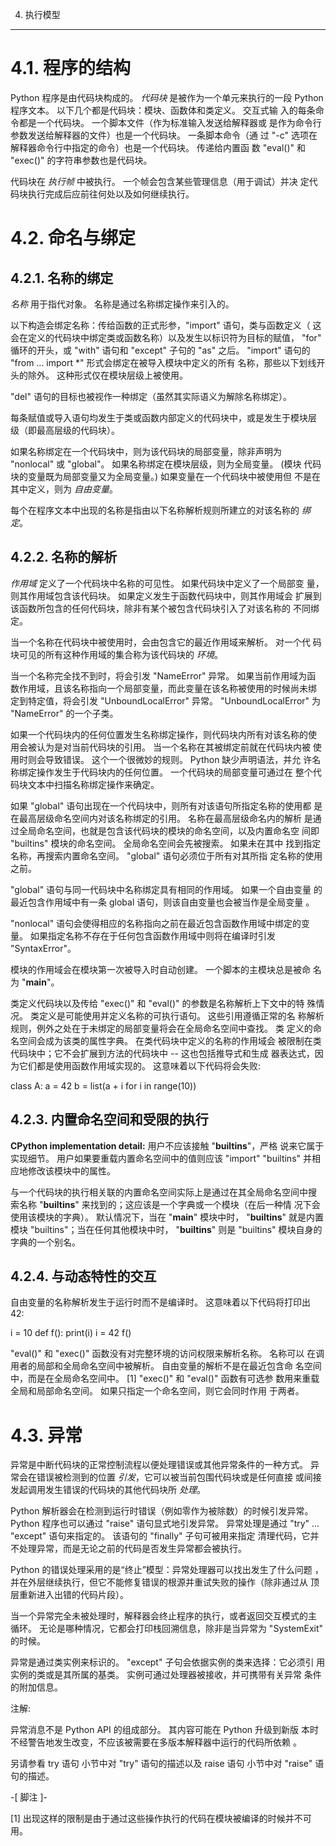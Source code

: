 4. 执行模型
***********


4.1. 程序的结构
===============

Python 程序是由代码块构成的。 *代码块* 是被作为一个单元来执行的一段
Python 程序文本。 以下几个都是代码块：模块、函数体和类定义。 交互式输
入的每条命令都是一个代码块。 一个脚本文件（作为标准输入发送给解释器或
是作为命令行参数发送给解释器的文件）也是一个代码块。 一条脚本命令（通
过 "-c" 选项在解释器命令行中指定的命令）也是一个代码块。  传递给内置函
数 "eval()" 和 "exec()" 的字符串参数也是代码块。

代码块在 *执行帧* 中被执行。 一个帧会包含某些管理信息（用于调试）并决
定代码块执行完成后应前往何处以及如何继续执行。


4.2. 命名与绑定
===============


4.2.1. 名称的绑定
-----------------

*名称* 用于指代对象。 名称是通过名称绑定操作来引入的。

以下构造会绑定名称：传给函数的正式形参，"import" 语句，类与函数定义（
这会在定义的代码块中绑定类或函数名称）以及发生以标识符为目标的赋值，
"for" 循环的开头，或 "with" 语句和 "except" 子句的 "as" 之后。
"import" 语句的 "from ... import *" 形式会绑定在被导入模块中定义的所有
名称，那些以下划线开头的除外。 这种形式仅在模块层级上被使用。

"del" 语句的目标也被视作一种绑定（虽然其实际语义为解除名称绑定）。

每条赋值或导入语句均发生于类或函数内部定义的代码块中，或是发生于模块层
级（即最高层级的代码块）。

如果名称绑定在一个代码块中，则为该代码块的局部变量，除非声明为
"nonlocal" 或 "global"。 如果名称绑定在模块层级，则为全局变量。 (模块
代码块的变量既为局部变量又为全局变量。) 如果变量在一个代码块中被使用但
不是在其中定义，则为 *自由变量*。

每个在程序文本中出现的名称是指由以下名称解析规则所建立的对该名称的 *绑
定*。


4.2.2. 名称的解析
-----------------

*作用域* 定义了一个代码块中名称的可见性。 如果代码块中定义了一个局部变
量，则其作用域包含该代码块。 如果定义发生于函数代码块中，则其作用域会
扩展到该函数所包含的任何代码块，除非有某个被包含代码块引入了对该名称的
不同绑定。

当一个名称在代码块中被使用时，会由包含它的最近作用域来解析。 对一个代
码块可见的所有这种作用域的集合称为该代码块的 *环境*。

当一个名称完全找不到时，将会引发 "NameError" 异常。 如果当前作用域为函
数作用域，且该名称指向一个局部变量，而此变量在该名称被使用的时候尚未绑
定到特定值，将会引发 "UnboundLocalError" 异常。 "UnboundLocalError" 为
"NameError" 的一个子类。

如果一个代码块内的任何位置发生名称绑定操作，则代码块内所有对该名称的使
用会被认为是对当前代码块的引用。 当一个名称在其被绑定前就在代码块内被
使用时则会导致错误。 这个一个很微妙的规则。 Python 缺少声明语法，并允
许名称绑定操作发生于代码块内的任何位置。 一个代码块的局部变量可通过在
整个代码块文本中扫描名称绑定操作来确定。

如果 "global" 语句出现在一个代码块中，则所有对该语句所指定名称的使用都
是在最高层级命名空间内对该名称绑定的引用。 名称在最高层级命名内的解析
是通过全局命名空间，也就是包含该代码块的模块的命名空间，以及内置命名空
间即 "builtins" 模块的命名空间。 全局命名空间会先被搜索。 如果未在其中
找到指定名称，再搜索内置命名空间。  "global" 语句必须位于所有对其所指
定名称的使用之前。

"global" 语句与同一代码块中名称绑定具有相同的作用域。 如果一个自由变量
的最近包含作用域中有一条 global 语句，则该自由变量也会被当作是全局变量
。

"nonlocal" 语句会使得相应的名称指向之前在最近包含函数作用域中绑定的变
量。 如果指定名称不存在于任何包含函数作用域中则将在编译时引发
"SyntaxError"。

模块的作用域会在模块第一次被导入时自动创建。 一个脚本的主模块总是被命
名为 "__main__"。

类定义代码块以及传给 "exec()" 和 "eval()" 的参数是名称解析上下文中的特
殊情况。 类定义是可能使用并定义名称的可执行语句。 这些引用遵循正常的名
称解析规则，例外之处在于未绑定的局部变量将会在全局命名空间中查找。 类
定义的命名空间会成为该类的属性字典。 在类代码块中定义的名称的作用域会
被限制在类代码块中；它不会扩展到方法的代码块中 -- 这也包括推导式和生成
器表达式，因为它们都是使用函数作用域实现的。 这意味着以下代码将会失败:

   class A:
       a = 42
       b = list(a + i for i in range(10))


4.2.3. 内置命名空间和受限的执行
-------------------------------

**CPython implementation detail:** 用户不应该接触 "__builtins__"，严格
说来它属于实现细节。 用户如果要重载内置命名空间中的值则应该 "import"
"builtins" 并相应地修改该模块中的属性。

与一个代码块的执行相关联的内置命名空间实际上是通过在其全局命名空间中搜
索名称 "__builtins__" 来找到的；这应该是一个字典或一个模块（在后一种情
况下会使用该模块的字典）。 默认情况下，当在 "__main__" 模块中时，
"__builtins__" 就是内置模块 "builtins"；当在任何其他模块中时，
"__builtins__" 则是 "builtins" 模块自身的字典的一个别名。


4.2.4. 与动态特性的交互
-----------------------

自由变量的名称解析发生于运行时而不是编译时。 这意味着以下代码将打印出
42:

   i = 10
   def f():
       print(i)
   i = 42
   f()

"eval()" 和 "exec()" 函数没有对完整环境的访问权限来解析名称。 名称可以
在调用者的局部和全局命名空间中被解析。 自由变量的解析不是在最近包含命
名空间中，而是在全局命名空间中。 [1] "exec()" 和 "eval()" 函数有可选参
数用来重载全局和局部命名空间。 如果只指定一个命名空间，则它会同时作用
于两者。


4.3. 异常
=========

异常是中断代码块的正常控制流程以便处理错误或其他异常条件的一种方式。
异常会在错误被检测到的位置 *引发*，它可以被当前包围代码块或是任何直接
或间接发起调用发生错误的代码块的其他代码块所 *处理*。

Python 解析器会在检测到运行时错误（例如零作为被除数）的时候引发异常。
Python 程序也可以通过 "raise" 语句显式地引发异常。 异常处理是通过
"try" ... "except" 语句来指定的。 该语句的 "finally" 子句可被用来指定
清理代码，它并不处理异常，而是无论之前的代码是否发生异常都会被执行。

Python 的错误处理采用的是“终止”模型：异常处理器可以找出发生了什么问题
，并在外层继续执行，但它不能修复错误的根源并重试失败的操作（除非通过从
顶层重新进入出错的代码片段）。

当一个异常完全未被处理时，解释器会终止程序的执行，或者返回交互模式的主
循环。 无论是哪种情况，它都会打印栈回溯信息，除非是当异常为
"SystemExit" 的时候。

异常是通过类实例来标识的。 "except" 子句会依据实例的类来选择：它必须引
用实例的类或是其所属的基类。 实例可通过处理器被接收，并可携带有关异常
条件的附加信息。

注解:

  异常消息不是 Python API 的组成部分。 其内容可能在 Python 升级到新版
  本时不经警告地发生改变，不应该被需要在多版本解释器中运行的代码所依赖
  。

另请参看  try 语句 小节中对 "try" 语句的描述以及 raise 语句 小节中对
"raise" 语句的描述。

-[ 脚注 ]-

[1] 出现这样的限制是由于通过这些操作执行的代码在模块被编译的时候并不可
    用。
